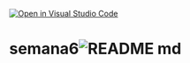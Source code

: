 [![Open in Visual Studio Code](https://classroom.github.com/assets/open-in-vscode-718a45dd9cf7e7f842a935f5ebbe5719a5e09af4491e668f4dbf3b35d5cca122.svg)](https://classroom.github.com/online_ide?assignment_repo_id=12134852&assignment_repo_type=AssignmentRepo)
# semana6![README md](https://github.com/ISPC-TST-SENSORES-y-ACTUADORES-2023/semana6/assets/108839778/734f9d7b-ba73-4a24-bb61-d393378a223e)
